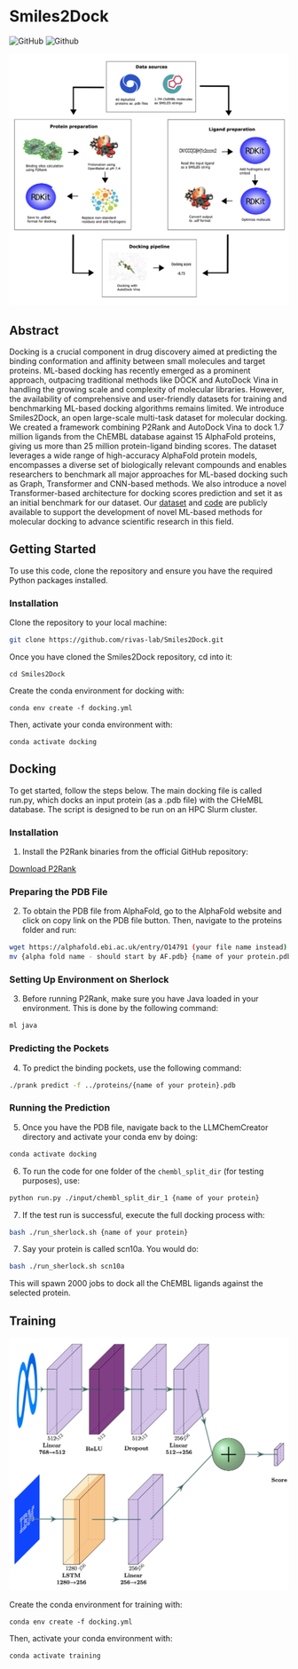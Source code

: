 # Smiles2Dock

![GitHub](https://img.shields.io/github/license/rivas-lab/Smiles2Dock)
![Github](https://img.shields.io/badge/status-under_development-yellow)

![Biobank Image](https://github.com/rivas-lab/Smiles2Dock/blob/main/images/project_diagram.jpg)

## Abstract
Docking is a crucial component in drug discovery aimed at predicting the binding conformation and affinity between small molecules and target proteins. ML-based docking has recently emerged as a prominent approach, outpacing traditional methods like DOCK and AutoDock Vina in handling the growing scale and complexity of molecular libraries. However, the availability of comprehensive and user-friendly datasets for training and benchmarking ML-based docking algorithms remains limited. We introduce Smiles2Dock, an open large-scale multi-task dataset for molecular docking. We created a framework combining P2Rank and AutoDock Vina to dock 1.7 million ligands from the ChEMBL database against 15 AlphaFold proteins, giving us more than 25 million protein-ligand binding scores. The dataset leverages a wide range of high-accuracy AlphaFold protein models, encompasses a diverse set of biologically relevant compounds and enables researchers to benchmark all major approaches for ML-based docking such as Graph, Transformer and CNN-based methods. We also introduce a novel Transformer-based architecture for docking scores prediction and set it as an initial benchmark for our dataset. Our [dataset](https://huggingface.co/datasets/tlemenestrel/Smiles2Dock) and [code](https://github.com/rivas-lab/Smiles2Dock) are publicly available to support the development of novel ML-based methods for molecular docking to advance scientific research in this field.

## Getting Started
To use this code, clone the repository and ensure you have the required Python packages installed.

### Installation

Clone the repository to your local machine:

```bash
git clone https://github.com/rivas-lab/Smiles2Dock.git
```
Once you have cloned the Smiles2Dock repository, cd into it:

```
cd Smiles2Dock 
```

Create the conda environment for docking with:
```
conda env create -f docking.yml
```

Then, activate your conda environment with:
```
conda activate docking
```

## Docking

To get started, follow the steps below. The main docking file is called run.py, which docks an input protein (as a .pdb file) with the CHeMBL database. The script is designed to be run on an HPC Slurm cluster.

### Installation

1. Install the P2Rank binaries from the official GitHub repository:

[Download P2Rank](https://github.com/rdk/p2rank)

### Preparing the PDB File

2. To obtain the PDB file from AlphaFold, go to the AlphaFold website and click on copy link on the PDB file button. Then, navigate to the proteins folder and run:
```bash
wget https://alphafold.ebi.ac.uk/entry/O14791 (your file name instead)
mv {alpha fold name - should start by AF.pdb} {name of your protein.pdb} 
```

### Setting Up Environment on Sherlock

3. Before running P2Rank, make sure you have Java loaded in your environment. This is done by the following command:

```bash
ml java
```

### Predicting the Pockets

4. To predict the binding pockets, use the following command:

```bash
./prank predict -f ../proteins/{name of your protein}.pdb  
```

### Running the Prediction

5. Once you have the PDB file, navigate back to the LLMChemCreator directory and activate your conda env by doing:

```bash
conda activate docking
```

6. To run the code for one folder of the `chembl_split_dir` (for testing purposes), use:

```bash
python run.py ./input/chembl_split_dir_1 {name of your protein}
```

7. If the test run is successful, execute the full docking process with:

```bash 
bash ./run_sherlock.sh {name of your protein}
```

7. Say your protein is called scn10a. You would do:

```bash 
bash ./run_sherlock.sh scn10a
```

This will spawn 2000 jobs to dock all the ChEMBL ligands against the selected protein.

## Training

![Biobank Image](https://github.com/rivas-lab/Smiles2Dock/blob/main/images/architecture.png)

Create the conda environment for training with:
```
conda env create -f docking.yml
```

Then, activate your conda environment with:
```
conda activate training
```

